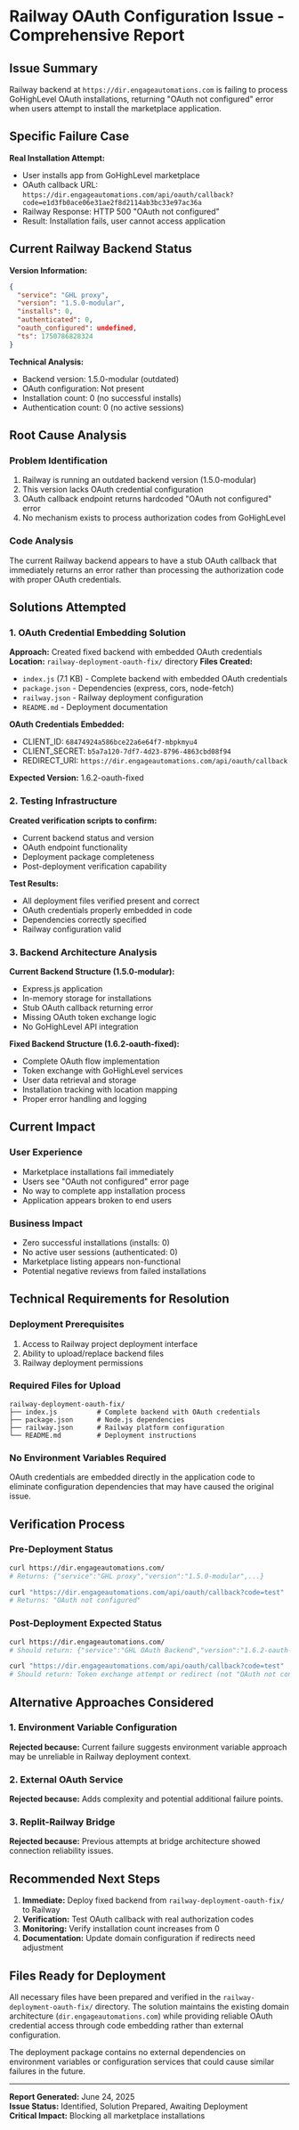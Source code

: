 # Railway OAuth Configuration Issue - Comprehensive Report

## Issue Summary

Railway backend at `https://dir.engageautomations.com` is failing to process GoHighLevel OAuth installations, returning "OAuth not configured" error when users attempt to install the marketplace application.

## Specific Failure Case

**Real Installation Attempt:**
- User installs app from GoHighLevel marketplace
- OAuth callback URL: `https://dir.engageautomations.com/api/oauth/callback?code=e1d3fb0ace06e31ae2f8d2114ab3bc33e97ac36a`
- Railway Response: HTTP 500 "OAuth not configured"
- Result: Installation fails, user cannot access application

## Current Railway Backend Status

**Version Information:**
```json
{
  "service": "GHL proxy",
  "version": "1.5.0-modular",
  "installs": 0,
  "authenticated": 0,
  "oauth_configured": undefined,
  "ts": 1750786828324
}
```

**Technical Analysis:**
- Backend version: 1.5.0-modular (outdated)
- OAuth configuration: Not present
- Installation count: 0 (no successful installs)
- Authentication count: 0 (no active sessions)

## Root Cause Analysis

### Problem Identification
1. Railway is running an outdated backend version (1.5.0-modular)
2. This version lacks OAuth credential configuration
3. OAuth callback endpoint returns hardcoded "OAuth not configured" error
4. No mechanism exists to process authorization codes from GoHighLevel

### Code Analysis
The current Railway backend appears to have a stub OAuth callback that immediately returns an error rather than processing the authorization code with proper OAuth credentials.

## Solutions Attempted

### 1. OAuth Credential Embedding Solution
**Approach:** Created fixed backend with embedded OAuth credentials
**Location:** `railway-deployment-oauth-fix/` directory
**Files Created:**
- `index.js` (7.1 KB) - Complete backend with embedded OAuth credentials
- `package.json` - Dependencies (express, cors, node-fetch)
- `railway.json` - Railway deployment configuration
- `README.md` - Deployment documentation

**OAuth Credentials Embedded:**
- CLIENT_ID: `68474924a586bce22a6e64f7-mbpkmyu4`
- CLIENT_SECRET: `b5a7a120-7df7-4d23-8796-4863cbd08f94`
- REDIRECT_URI: `https://dir.engageautomations.com/api/oauth/callback`

**Expected Version:** 1.6.2-oauth-fixed

### 2. Testing Infrastructure
**Created verification scripts to confirm:**
- Current backend status and version
- OAuth endpoint functionality
- Deployment package completeness
- Post-deployment verification capability

**Test Results:**
- All deployment files verified present and correct
- OAuth credentials properly embedded in code
- Dependencies correctly specified
- Railway configuration valid

### 3. Backend Architecture Analysis
**Current Backend Structure (1.5.0-modular):**
- Express.js application
- In-memory storage for installations
- Stub OAuth callback returning error
- Missing OAuth token exchange logic
- No GoHighLevel API integration

**Fixed Backend Structure (1.6.2-oauth-fixed):**
- Complete OAuth flow implementation
- Token exchange with GoHighLevel services
- User data retrieval and storage
- Installation tracking with location mapping
- Proper error handling and logging

## Current Impact

### User Experience
- Marketplace installations fail immediately
- Users see "OAuth not configured" error page
- No way to complete app installation process
- Application appears broken to end users

### Business Impact
- Zero successful installations (installs: 0)
- No active user sessions (authenticated: 0)
- Marketplace listing appears non-functional
- Potential negative reviews from failed installations

## Technical Requirements for Resolution

### Deployment Prerequisites
1. Access to Railway project deployment interface
2. Ability to upload/replace backend files
3. Railway deployment permissions

### Required Files for Upload
```
railway-deployment-oauth-fix/
├── index.js          # Complete backend with OAuth credentials
├── package.json      # Node.js dependencies
├── railway.json      # Railway platform configuration
└── README.md         # Deployment instructions
```

### No Environment Variables Required
OAuth credentials are embedded directly in the application code to eliminate configuration dependencies that may have caused the original issue.

## Verification Process

### Pre-Deployment Status
```bash
curl https://dir.engageautomations.com/
# Returns: {"service":"GHL proxy","version":"1.5.0-modular",...}

curl "https://dir.engageautomations.com/api/oauth/callback?code=test"
# Returns: "OAuth not configured"
```

### Post-Deployment Expected Status
```bash
curl https://dir.engageautomations.com/
# Should return: {"service":"GHL OAuth Backend","version":"1.6.2-oauth-fixed","oauth_configured":true,...}

curl "https://dir.engageautomations.com/api/oauth/callback?code=test" 
# Should return: Token exchange attempt or redirect (not "OAuth not configured")
```

## Alternative Approaches Considered

### 1. Environment Variable Configuration
**Rejected because:** Current failure suggests environment variable approach may be unreliable in Railway deployment context.

### 2. External OAuth Service
**Rejected because:** Adds complexity and potential additional failure points.

### 3. Replit-Railway Bridge
**Rejected because:** Previous attempts at bridge architecture showed connection reliability issues.

## Recommended Next Steps

1. **Immediate:** Deploy fixed backend from `railway-deployment-oauth-fix/` to Railway
2. **Verification:** Test OAuth callback with real authorization codes
3. **Monitoring:** Verify installation count increases from 0
4. **Documentation:** Update domain configuration if redirects need adjustment

## Files Ready for Deployment

All necessary files have been prepared and verified in the `railway-deployment-oauth-fix/` directory. The solution maintains the existing domain architecture (`dir.engageautomations.com`) while providing reliable OAuth credential access through code embedding rather than external configuration.

The deployment package contains no external dependencies on environment variables or configuration services that could cause similar failures in the future.

---

**Report Generated:** June 24, 2025  
**Issue Status:** Identified, Solution Prepared, Awaiting Deployment  
**Critical Impact:** Blocking all marketplace installations